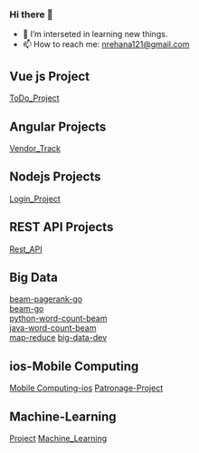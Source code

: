 ### Hi there 👋

<!--
**rehana7/rehana7** is a ✨ _special_ ✨ repository because its `README.md` (this file) appears on your GitHub profile.

Here are some ideas to get you started:
-->

- 🤔 I’m interseted in learning new things.
- 📫 How to reach me: nrehana121@gmail.com 
<!-- email: S545514@nwmissouri.edu
     919No: 919611245
--> 

## Vue js Project <br/>
[ToDo_Project](https://github.com/rehana7/ToDo_Project) <br/>

## Angular Projects <br/>
[Vendor_Track](https://github.com/rehana7/Vendor_Track) <br/> 

## Nodejs Projects <br/>
[Login_Project](https://github.com/rehana7/Nodejs) <br/> 

## REST API Projects <br/>
[Rest_API](https://github.com/rehana7/REST_API) <br/>

## Big Data <br/>
[beam-pagerank-go](https://github.com/rehana7/beam-pagerank-go) <br/>
[beam-go](https://github.com/rehana7/beam-go) <br/>
[python-word-count-beam](https://github.com/rehana7/Python-word-count-beam) <br/>
[java-word-count-beam](https://github.com/rehana7/word-count-beam) <br/>
[map-reduce](https://github.com/rehana7/map-reduce-rehana)
[big-data-dev](https://github.com/rehana7/big-data-dev) 

## ios-Mobile Computing
[Mobile Computing-ios](https://github.com/rehana7/MobileComputing) 
[Patronage-Project](https://github.com/rehana7/Patronage_ios_Project)

## Machine-Learning
[Project](https://github.com/rehana7/Machine-Learning/tree/main/project-machine-learning-f22-rehana7)
[Machine_Learning](https://github.com/rehana7/Machine-Learning)

